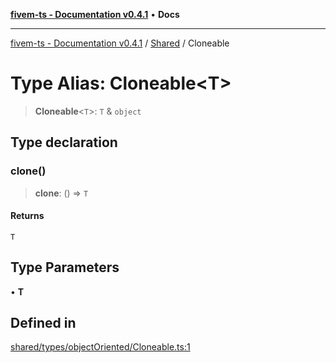 [**fivem-ts - Documentation v0.4.1**](../../../README.md) • **Docs**

***

[fivem-ts - Documentation v0.4.1](../../../README.md) / [Shared](../README.md) / Cloneable

# Type Alias: Cloneable\<T\>

> **Cloneable**\<`T`\>: `T` & `object`

## Type declaration

### clone()

> **clone**: () => `T`

#### Returns

`T`

## Type Parameters

• **T**

## Defined in

[shared/types/objectOriented/Cloneable.ts:1](https://github.com/Purpose-Dev/fivem-ts/blob/main/src/shared/types/objectOriented/Cloneable.ts#L1)
